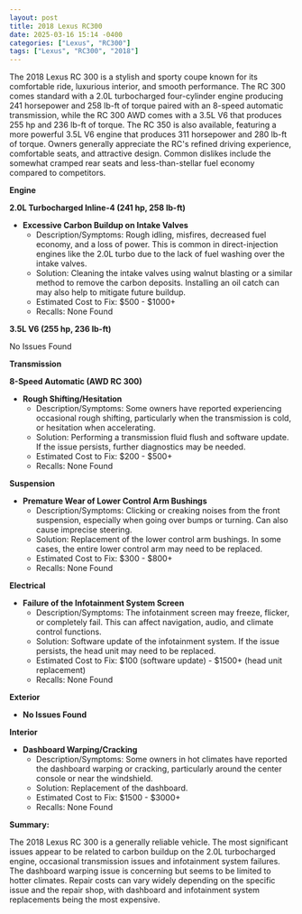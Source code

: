```yaml
---
layout: post
title: 2018 Lexus RC300
date: 2025-03-16 15:14 -0400
categories: ["Lexus", "RC300"]
tags: ["Lexus", "RC300", "2018"]
---
```

The 2018 Lexus RC 300 is a stylish and sporty coupe known for its comfortable ride, luxurious interior, and smooth performance. The RC 300 comes standard with a 2.0L turbocharged four-cylinder engine producing 241 horsepower and 258 lb-ft of torque paired with an 8-speed automatic transmission, while the RC 300 AWD comes with a 3.5L V6 that produces 255 hp and 236 lb-ft of torque. The RC 350 is also available, featuring a more powerful 3.5L V6 engine that produces 311 horsepower and 280 lb-ft of torque. Owners generally appreciate the RC's refined driving experience, comfortable seats, and attractive design. Common dislikes include the somewhat cramped rear seats and less-than-stellar fuel economy compared to competitors.

**Engine**

**2.0L Turbocharged Inline-4 (241 hp, 258 lb-ft)**

*   **Excessive Carbon Buildup on Intake Valves**
    *   Description/Symptoms: Rough idling, misfires, decreased fuel economy, and a loss of power. This is common in direct-injection engines like the 2.0L turbo due to the lack of fuel washing over the intake valves.
    *   Solution: Cleaning the intake valves using walnut blasting or a similar method to remove the carbon deposits. Installing an oil catch can may also help to mitigate future buildup.
    *   Estimated Cost to Fix: $500 - $1000+
    *   Recalls: None Found

**3.5L V6 (255 hp, 236 lb-ft)**

No Issues Found

**Transmission**

**8-Speed Automatic (AWD RC 300)**

*   **Rough Shifting/Hesitation**
    *   Description/Symptoms: Some owners have reported experiencing occasional rough shifting, particularly when the transmission is cold, or hesitation when accelerating.
    *   Solution: Performing a transmission fluid flush and software update. If the issue persists, further diagnostics may be needed.
    *   Estimated Cost to Fix: $200 - $500+
    *   Recalls: None Found

**Suspension**

*   **Premature Wear of Lower Control Arm Bushings**
    *   Description/Symptoms: Clicking or creaking noises from the front suspension, especially when going over bumps or turning. Can also cause imprecise steering.
    *   Solution: Replacement of the lower control arm bushings. In some cases, the entire lower control arm may need to be replaced.
    *   Estimated Cost to Fix: $300 - $800+
    *   Recalls: None Found

**Electrical**

*   **Failure of the Infotainment System Screen**
    *   Description/Symptoms: The infotainment screen may freeze, flicker, or completely fail. This can affect navigation, audio, and climate control functions.
    *   Solution: Software update of the infotainment system. If the issue persists, the head unit may need to be replaced.
    *   Estimated Cost to Fix: $100 (software update) - $1500+ (head unit replacement)
    *   Recalls: None Found

**Exterior**

*   **No Issues Found**

**Interior**

*   **Dashboard Warping/Cracking**
    *   Description/Symptoms: Some owners in hot climates have reported the dashboard warping or cracking, particularly around the center console or near the windshield.
    *   Solution: Replacement of the dashboard.
    *   Estimated Cost to Fix: $1500 - $3000+
    *   Recalls: None Found

**Summary:**

The 2018 Lexus RC 300 is a generally reliable vehicle. The most significant issues appear to be related to carbon buildup on the 2.0L turbocharged engine, occasional transmission issues and infotainment system failures. The dashboard warping issue is concerning but seems to be limited to hotter climates. Repair costs can vary widely depending on the specific issue and the repair shop, with dashboard and infotainment system replacements being the most expensive.


